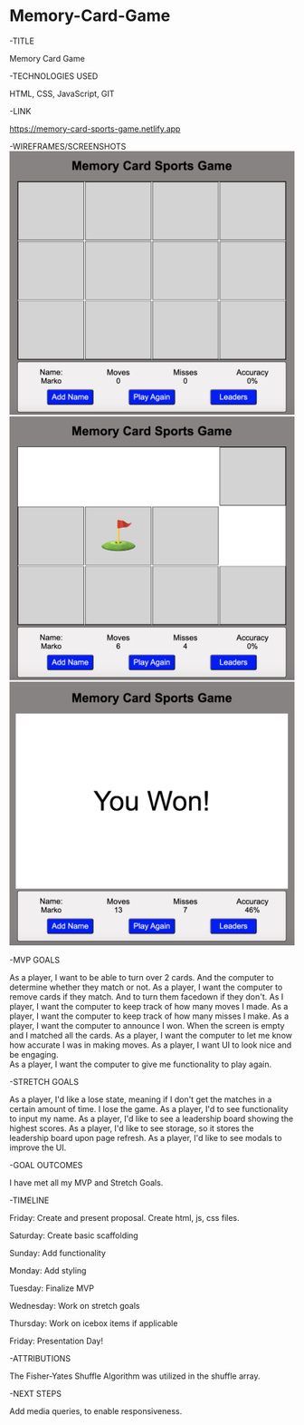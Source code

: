 # Memory-Card-Game

-TITLE

Memory Card Game


-TECHNOLOGIES USED

HTML, CSS, JavaScript, GIT


-LINK

https://memory-card-sports-game.netlify.app

-WIREFRAMES/SCREENSHOTS
![Alt text](images/Home-Screen.png)
![Alt text](images/Game-Play.png)
![Alt text](images/Win-State.png)


-MVP GOALS

As a player, I want to be able to turn over 2 cards. And the computer to determine whether they match or not.
As a player, I want the computer to remove cards if they match.  And to turn them facedown if they don't.
As I player, I want the computer to keep track of how many moves I made.
As a player, I want the computer to keep track of how many misses I make.
As a player, I want the computer to announce I won.  When the screen is empty and I matched all the cards.
As a player, I want the computer to let me know how accurate I was in making moves.
As a player, I want UI to look nice and be engaging.  
As a player, I want the computer to give me functionality to play again.  


-STRETCH GOALS

As a player, I'd like a lose state, meaning if I don't get the matches in a certain amount of time.  I lose the game.
As a player, I'd to see functionality to input my name.
As a player, I'd like to see a leadership board showing the highest scores.
As a player, I'd like to see storage, so it stores the leadership board upon page refresh.
As a player, I'd like to see modals to improve the UI.


-GOAL OUTCOMES

I have met all my MVP and Stretch Goals.


-TIMELINE

Friday:
Create and present proposal.  Create html, js, css files.

Saturday:
Create basic scaffolding

Sunday:
Add functionality

Monday:
Add styling

Tuesday:
Finalize MVP

Wednesday:
Work on stretch goals

Thursday:
Work on icebox items if applicable

Friday:
Presentation Day!


-ATTRIBUTIONS

The Fisher-Yates Shuffle Algorithm was utilized in the shuffle array.


-NEXT STEPS

Add media queries, to enable responsiveness.






